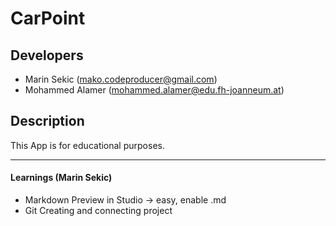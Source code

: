 # CarPoint

## Developers

- Marin Sekic (mako.codeproducer@gmail.com)
- Mohammed Alamer (mohammed.alamer@edu.fh-joanneum.at)

## Description

This App is for educational purposes.



---
#### Learnings (Marin Sekic)

- Markdown Preview in Studio -> easy, enable .md
- Git Creating and connecting project
